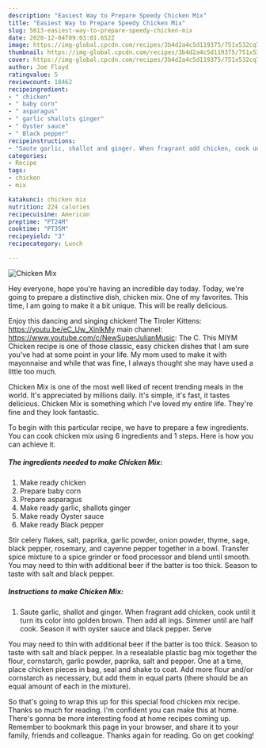 ```yaml
---
description: "Easiest Way to Prepare Speedy Chicken Mix"
title: "Easiest Way to Prepare Speedy Chicken Mix"
slug: 5613-easiest-way-to-prepare-speedy-chicken-mix
date: 2020-12-04T09:03:01.652Z
image: https://img-global.cpcdn.com/recipes/3b4d2a4c5d119375/751x532cq70/chicken-mix-recipe-main-photo.jpg
thumbnail: https://img-global.cpcdn.com/recipes/3b4d2a4c5d119375/751x532cq70/chicken-mix-recipe-main-photo.jpg
cover: https://img-global.cpcdn.com/recipes/3b4d2a4c5d119375/751x532cq70/chicken-mix-recipe-main-photo.jpg
author: Joe Floyd
ratingvalue: 5
reviewcount: 18462
recipeingredient:
- " chicken"
- " baby corn"
- " asparagus"
- " garlic shallots ginger"
- " Oyster sauce"
- " Black pepper"
recipeinstructions:
- "Saute garlic, shallot and ginger. When fragrant add chicken, cook until it turn its color into golden brown. Then add all ings. Simmer until are half cook. Season it with oyster sauce and black pepper. Serve"
categories:
- Recipe
tags:
- chicken
- mix

katakunci: chicken mix 
nutrition: 224 calories
recipecuisine: American
preptime: "PT24M"
cooktime: "PT35M"
recipeyield: "3"
recipecategory: Lunch

---
```



![Chicken Mix](https://img-global.cpcdn.com/recipes/3b4d2a4c5d119375/751x532cq70/chicken-mix-recipe-main-photo.jpg)

Hey everyone, hope you're having an incredible day today. Today, we're going to prepare a distinctive dish, chicken mix. One of my favorites. This time, I am going to make it a bit unique. This will be really delicious.

Enjoy this dancing and singing chicken! The Tiroler Kittens: https://youtu.be/eC_Uw_XinlkMy main channel: https://www.youtube.com/c/NewSuperJulianMusic: The C. This MIYM Chicken recipe is one of those classic, easy chicken dishes that I am sure you&#39;ve had at some point in your life. My mom used to make it with mayonnaise and while that was fine, I always thought she may have used a little too much.

Chicken Mix is one of the most well liked of recent trending meals in the world. It's appreciated by millions daily. It's simple, it's fast, it tastes delicious. Chicken Mix is something which I've loved my entire life. They're fine and they look fantastic.


To begin with this particular recipe, we have to prepare a few ingredients. You can cook chicken mix using 6 ingredients and 1 steps. Here is how you can achieve it.

<!--inarticleads1-->

##### The ingredients needed to make Chicken Mix:

1. Make ready  chicken
1. Prepare  baby corn
1. Prepare  asparagus
1. Make ready  garlic, shallots ginger
1. Make ready  Oyster sauce
1. Make ready  Black pepper


Stir celery flakes, salt, paprika, garlic powder, onion powder, thyme, sage, black pepper, rosemary, and cayenne pepper together in a bowl. Transfer spice mixture to a spice grinder or food processor and blend until smooth. You may need to thin with additional beer if the batter is too thick. Season to taste with salt and black pepper. 

<!--inarticleads2-->

##### Instructions to make Chicken Mix:

1. Saute garlic, shallot and ginger. When fragrant add chicken, cook until it turn its color into golden brown. Then add all ings. Simmer until are half cook. Season it with oyster sauce and black pepper. Serve


You may need to thin with additional beer if the batter is too thick. Season to taste with salt and black pepper. In a resealable plastic bag mix together the flour, cornstarch, garlic powder, paprika, salt and pepper. One at a time, place chicken pieces in bag, seal and shake to coat. Add more flour and/or cornstarch as necessary, but add them in equal parts (there should be an equal amount of each in the mixture). 

So that's going to wrap this up for this special food chicken mix recipe. Thanks so much for reading. I'm confident you can make this at home. There's gonna be more interesting food at home recipes coming up. Remember to bookmark this page in your browser, and share it to your family, friends and colleague. Thanks again for reading. Go on get cooking!
